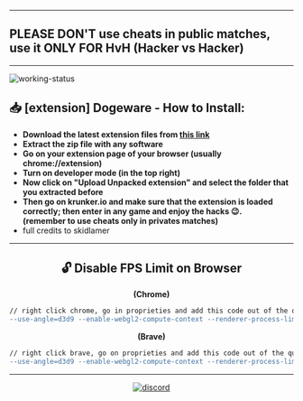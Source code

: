 <!-- <p align="center">
<img align="center" alt="website-status" src="https://img.shields.io/website?down_color=lightgrey&down_message=offline&label=krunker%20status%3A&style=for-the-badge&up_color=45d111&up_message=online&url=https%3A%2F%2Fkrunker.io"></img>
<img align="center" alt="last-update" src="https://img.shields.io/github/last-commit/AnonHexo/Krunker?color=45d111&label=last%20hack%20update%3A&style=for-the-badge"></img>
</p>
<p align="center">
<!-- <img align="center" alt="working-status" src="https://img.shields.io/badge/-cheats%20working-00ff00?logo=v&logoColor=white&style=for-the-badge"></img> -->
<!-- <img align="center" alt="working-status" src="https://img.shields.io/badge/-hack%20not%20working-ff0000?logo=nutanix&style=for-the-badge"></img> -->
</p>

<p align="center">

<!-- ___________________________________________ -->

<!-- ➤ **Join Discord Server: (pls)**
https://discord.gg/kvgHTnV -->

<!-- ___________________________________________ -->

<!-- |   | Script | Extension | Client |
| :-: | :-: | :-: | :-: |
| Avaiable | ❌ | ❌ | ❌ |
| Updated | ❌ | ❌ | ❌ |
| ESP | ❌ | ❌ | ❌ |
| NameTags | ❌ | ❌ | ❌ |
| AimBot | ❌ | ❌ | ❌ |
| Detected (Patched) | ✅ | ✅ | ✅ | -->

___________________________________________

<h2> PLEASE DON'T use cheats in public matches, <br> use it ONLY FOR HvH (Hacker vs Hacker)</h2>

___________________________________________

</div>

<!-- ###### Browser Extension: _Extension Avaiable for the view_ <a href="https://github.com/AnonHexo/Krunker/tree/master/extension">here</a> -->

<!-- <img align="center" alt="working-status" src="https://img.shields.io/badge/-cheats%20not%20working-ff0000?logo=nutanix&style=for-the-badge"></img> -->
<img align="center" alt="working-status" src="https://img.shields.io/badge/-dogeware%20v3%20working-00ff00?logo=v&logoColor=white&style=for-the-badge"></img>

## 📥 [extension] Dogeware - How to Install:

- **Download the latest extension files from <a href="https://dogeware.cheems.art/dogeware.zip">this link</a>**
- **Extract the zip file with any software**
- **Go on your extension page of your browser (usually chrome://extension)** <br>
- **Turn on developer mode (in the top right)** <br>
- **Now click on "Upload Unpacked extension" and select the folder that you extracted before**
- **Then go on krunker.io and make sure that the extension is loaded correctly; then enter in any game and enjoy the hacks 😉. <br> (remember to use cheats only in privates matches)** <br>
- full credits to skidlamer
<!-- ___________________________________________ -->

<!-- ###### TamperMonkey: _Script Avaiable for the view_  <a href="https://github.com/AnonHexo/Krunker/tree/master/script">here</a> -->

<!-- <img align="center" alt="working-status" src="https://img.shields.io/badge/-hack%20not%20working-ff0000?logo=nutanix&style=for-the-badge"></img> -->

<!-- ## 📥 [client] How to Install: -->

<!-- - **Install any usescript manager extension. (<a href="https://chrome.google.com/webstore/detail/tampermonkey/dhdgffkkebhmkfjojejmpbldmpobfkfo?hl=en"> Tampermonkey</a> / <a href="https://chrome.google.com/webstore/detail/violentmonkey/jinjaccalgkegednnccohejagnlnfdag?hl=en">Violentmonkey</a>)**<br>
- **Click <a href="https://github.com/AnonHexo/Krunker/raw/master/script/script.user.js">here</a> and then click on "Install".** <br>
- **Then go on krunker.io and make sure that the script load correctly; then enter in a game and enjoy 😉.** <br> -->
___________________________________________

<div align="center">

## 🔓 Disable FPS Limit on Browser

**(Chrome)**
```diff
// right click chrome, go in proprieties and add this code out of the quotations mark (")
--use-angle=d3d9 --enable-webgl2-compute-context --renderer-process-limit=100 --max-active-webgl-contexts=100 --disable-frame-rate-limit
```

**(Brave)**
```diff
// right click brave, go on proprieties and add this code out of the quotations mark (")
--use-angle=d3d9 --enable-webgl2-compute-context --renderer-process-limit=100 --max-active-webgl-contexts=100 --disable-frame-rate-limit
```
---
<a href="https://discord.gg/kvgHTnV"><img align="center" alt="discord" src="https://img.shields.io/discord/680426147565404165?label=discord%20server&style=for-the-badge"></a>
</div>
